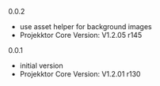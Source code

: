 0.0.2
- use asset helper for background images
- Projekktor Core Version: V1.2.05 r145

0.0.1
- initial version
- Projekktor Core Version: V1.2.01 r130
